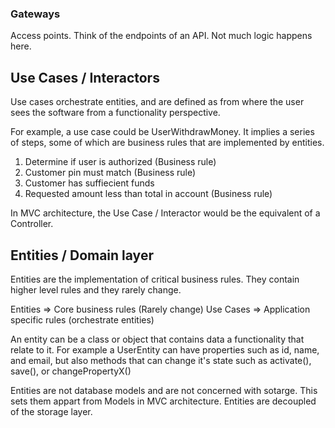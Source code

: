 
### Gateways
Access points. Think of the endpoints of an API. Not much logic happens here.

## Use Cases / Interactors
Use cases orchestrate entities, and are defined as from where the user sees the software from a functionality perspective.

For example, a use case could be UserWithdrawMoney. It implies a series of steps, some of which are business rules that are implemented by entities.

1. Determine if user is authorized (Business rule)
2. Customer pin must match (Business rule)
3. Customer has suffiecient funds
4. Requested amount less than total in account (Business rule)

In MVC architecture, the Use Case / Interactor would be the equivalent of a Controller.

## Entities / Domain layer

Entities are the implementation of critical business rules. They contain higher level rules and they rarely change.

Entities => Core business rules (Rarely change)
Use Cases => Application specific rules (orchestrate entities)

An entity can be a class or object that contains data a functionality that relate to it. For example a UserEntity can have properties such as id, name, and email, but also methods that can change it's state such as activate(), save(), or changePropertyX()

Entities are not database models and are not concerned with sotarge. This sets them appart from Models in MVC architecture. Entities are decoupled of the storage layer.
